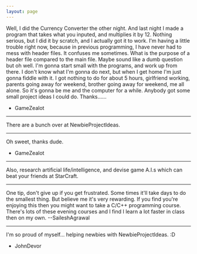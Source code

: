 ```yaml
---
layout: page
---
```


Well, I did the Currency Converter the other night. And last night I made a program that takes what you inputed, and multiplies it by 12. Nothing serious, but I did it by scratch, and I actually got it to work. I'm having a little trouble right now, because in previous programming, I have never had to mess with header files. It confuses me sometimes. What is the purpose of a header file compared to the main file. Maybe sound like a dumb question but oh well. I'm gonna start small with the programs, and work up from there. I don't know what I'm gonna do next, but when I get home I'm just gonna fiddle with it. I got nothing to do for about 5 hours, girlfriend working, parents going away for weekend, brother going away for weekend, me all alone. So it's gonna be me and the computer for a while. Anybody got some small project ideas I could do. Thanks...... 

- GameZealot
----

There are a bunch over at NewbieProjectIdeas.

----

Oh sweet, thanks dude. 

- GameZealot

----

Also, research artificial life/intelligence, and devise game A.I.s which can beat your friends at StarCraft.

----

One tip, don't give up if you get frustrated.  Some times it'll take days to do the smallest thing.  But believe me it's very rewarding.  If you find you're enjoying this then you might want to take a C/C++ programming course.  There's lots of these evening courses and I find I learn a lot faster in class then on my own. --SaileshAgrawal

----

I'm so proud of myself... helping newbies with NewbieProjectIdeas. :D

- JohnDevor
